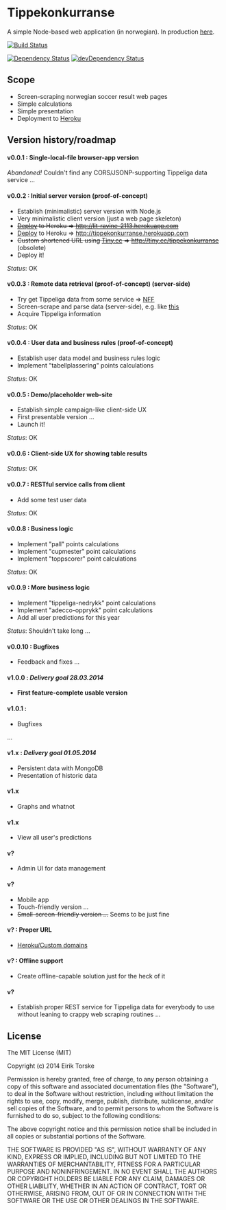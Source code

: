 # Tippekonkurranse

A simple Node-based web application (in norwegian).
In production [here][1].

[![Build Status](https://travis-ci.org/eirikt/tippekonkurranse.png?branch=master)](https://travis-ci.org/eirikt/tippekonkurranse)

[![Dependency Status](https://david-dm.org/eirikt/tippekonkurranse.png)](https://david-dm.org/eirikt/tippekonkurranse)
[![devDependency Status](https://david-dm.org/eirikt/tippekonkurranse/dev-status.png)](https://david-dm.org/eirikt/tippekonkurranse#info=devDependencies)


## Scope
* Screen-scraping norwegian soccer result web pages
* Simple calculations
* Simple presentation
* Deployment to [Heroku][30]


## Version history/roadmap

#### v0.0.1 : Single-local-file browser-app version
_Abandoned!_ Couldn't find any CORS/JSONP-supporting Tippeliga data service ...

#### v0.0.2 : Initial server version (proof-of-concept)
* Establish (minimalistic) server version with Node.js
* Very minimalistic client version (just a web page skeleton)
* ~~[Deploy][31] to Heroku => http://lit-ravine-2113.herokuapp.com~~
* [Deploy][31] to Heroku => http://tippekonkurranse.herokuapp.com
* ~~Custom shortened URL using [Tiny.cc][40] => http://tiny.cc/tippekonkurranse~~ (obsolete)
* Deploy it!

_Status_: OK

#### v0.0.3 : Remote data retrieval (proof-of-concept) (server-side)
* Try get Tippeliga data from some service => [NFF][10]
* Screen-scrape and parse data (server-side), e.g. like [this][20]
* Acquire Tippeliga information

_Status_: OK

#### v0.0.4 : User data and business rules (proof-of-concept)
* Establish user data model and business rules logic
* Implement "tabellplassering" points calculations

_Status_: OK

#### v0.0.5 : Demo/placeholder web-site
* Establish simple campaign-like client-side UX
* First presentable version ...
* Launch it!

_Status_: OK

#### v0.0.6 : Client-side UX for showing table results

_Status_: OK

#### v0.0.7 : RESTful service calls from client
* Add some test user data

_Status_: OK

#### v0.0.8 : Business logic
* Implement "pall" points calculations
* Implement "cupmester" point calculations
* Implement "toppscorer" point calculations

_Status_: OK

#### v0.0.9 : More business logic
* Implement "tippeliga-nedrykk" point calculations
* Implement "adecco-opprykk" point calculations
* Add all user predictions for this year

_Status_: Shouldn't take long ...

#### v0.0.10 : Bugfixes
* Feedback and fixes ...

#### v1.0.0 : _Delivery goal 28.03.2014_
* __First feature-complete usable version__

#### v1.0.1 :
* Bugfixes

...

#### v1.x : _Delivery goal 01.05.2014_
* Persistent data with MongoDB
* Presentation of historic data

#### v1.x
* Graphs and whatnot

#### v1.x
* View all user's predictions

#### v?
* Admin UI for data management

#### v?
* Mobile app
* Touch-friendly version ...
* ~~Small-screen-friendly version ...~~ Seems to be just fine

#### v? : Proper URL
* [Heroku/Custom domains][31]

#### v? : Offline support
* Create offline-capable solution just for the heck of it

#### v?
* Establish proper REST service for Tippeliga data for everybody to use without leaning to crappy web scraping routines ...


## License
The MIT License (MIT)

Copyright (c) 2014 Eirik Torske

Permission is hereby granted, free of charge, to any person obtaining a copy
of this software and associated documentation files (the "Software"), to deal
in the Software without restriction, including without limitation the rights
to use, copy, modify, merge, publish, distribute, sublicense, and/or sell
copies of the Software, and to permit persons to whom the Software is
furnished to do so, subject to the following conditions:

The above copyright notice and this permission notice shall be included in all
copies or substantial portions of the Software.

THE SOFTWARE IS PROVIDED "AS IS", WITHOUT WARRANTY OF ANY KIND, EXPRESS OR
IMPLIED, INCLUDING BUT NOT LIMITED TO THE WARRANTIES OF MERCHANTABILITY,
FITNESS FOR A PARTICULAR PURPOSE AND NONINFRINGEMENT. IN NO EVENT SHALL THE
AUTHORS OR COPYRIGHT HOLDERS BE LIABLE FOR ANY CLAIM, DAMAGES OR OTHER
LIABILITY, WHETHER IN AN ACTION OF CONTRACT, TORT OR OTHERWISE, ARISING FROM,
OUT OF OR IN CONNECTION WITH THE SOFTWARE OR THE USE OR OTHER DEALINGS IN THE
SOFTWARE.


[1]:  http://tippekonkurranse.herokuapp.com
[10]: http://www.fotball.no/Landslag_og_toppfotball/Toppfotball/tippeligaen
[20]: https://www.digitalocean.com/community/articles/how-to-use-node-js-request-and-cheerio-to-set-up-simple-web-scraping
[30]: https://www.heroku.com
[31]: https://devcenter.heroku.com/articles/getting-started-with-nodejs
[32]: https://devcenter.heroku.com/articles/custom-domains
[40]: http://tiny.cc
